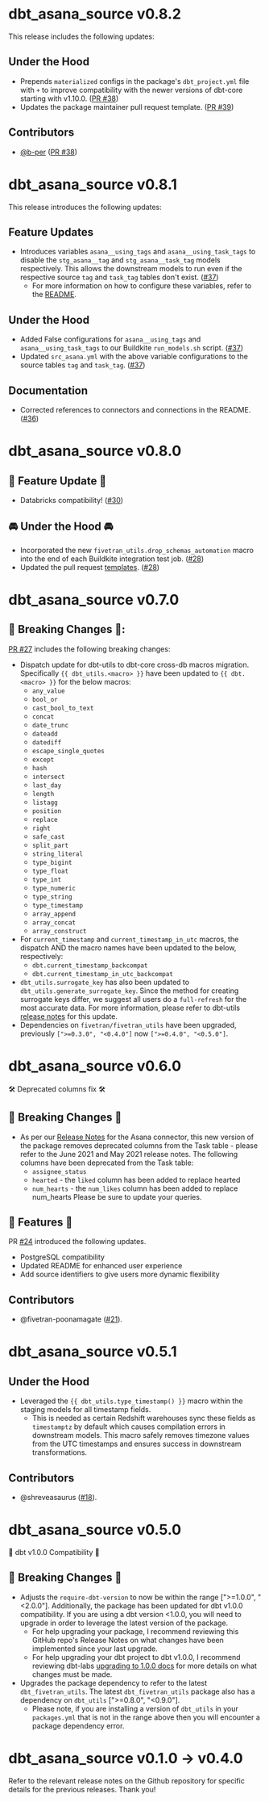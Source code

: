 # dbt_asana_source v0.8.2
This release includes the following updates:

## Under the Hood
- Prepends `materialized` configs in the package's `dbt_project.yml` file with `+` to improve compatibility with the newer versions of dbt-core starting with v1.10.0. ([PR #38](https://github.com/fivetran/dbt_asana_source/pull/38))
- Updates the package maintainer pull request template. ([PR #39](https://github.com/fivetran/dbt_asana_source/pull/39))

## Contributors
- [@b-per](https://github.com/b-per) ([PR #38](https://github.com/fivetran/dbt_asana_source/pull/38))

# dbt_asana_source v0.8.1
This release introduces the following updates:

## Feature Updates
- Introduces variables `asana__using_tags` and `asana__using_task_tags` to disable the `stg_asana__tag` and `stg_asana__task_tag` models respectively. This allows the downstream models to run even if the respective source `tag` and `task_tag` tables don't exist. ([#37](https://github.com/fivetran/dbt_asana_source/pull/37))
  - For more information on how to configure these variables, refer to the [README](https://github.com/fivetran/dbt_asana_source/blob/main/README.md#step-4-enablingdisabling-models).

## Under the Hood
- Added False configurations for `asana__using_tags` and `asana__using_task_tags` to our Buildkite `run_models.sh` script. ([#37](https://github.com/fivetran/dbt_asana_source/pull/37))
- Updated `src_asana.yml` with the above variable configurations to the source tables `tag` and `task_tag`. ([#37](https://github.com/fivetran/dbt_asana_source/pull/37))

## Documentation
- Corrected references to connectors and connections in the README. ([#36](https://github.com/fivetran/dbt_asana_source/pull/36))

# dbt_asana_source v0.8.0
## 🎉 Feature Update 🎉
- Databricks compatibility! ([#30](https://github.com/fivetran/dbt_asana_source/pull/30))

## 🚘 Under the Hood 🚘
- Incorporated the new `fivetran_utils.drop_schemas_automation` macro into the end of each Buildkite integration test job. ([#28](https://github.com/fivetran/dbt_asana_source/pull/28))
- Updated the pull request [templates](/.github). ([#28](https://github.com/fivetran/dbt_asana_source/pull/28))

# dbt_asana_source v0.7.0

## 🚨 Breaking Changes 🚨:
[PR #27](https://github.com/fivetran/dbt_asana_source/pull/27) includes the following breaking changes:
- Dispatch update for dbt-utils to dbt-core cross-db macros migration. Specifically `{{ dbt_utils.<macro> }}` have been updated to `{{ dbt.<macro> }}` for the below macros:
    - `any_value`
    - `bool_or`
    - `cast_bool_to_text`
    - `concat`
    - `date_trunc`
    - `dateadd`
    - `datediff`
    - `escape_single_quotes`
    - `except`
    - `hash`
    - `intersect`
    - `last_day`
    - `length`
    - `listagg`
    - `position`
    - `replace`
    - `right`
    - `safe_cast`
    - `split_part`
    - `string_literal`
    - `type_bigint`
    - `type_float`
    - `type_int`
    - `type_numeric`
    - `type_string`
    - `type_timestamp`
    - `array_append`
    - `array_concat`
    - `array_construct`
- For `current_timestamp` and `current_timestamp_in_utc` macros, the dispatch AND the macro names have been updated to the below, respectively:
    - `dbt.current_timestamp_backcompat`
    - `dbt.current_timestamp_in_utc_backcompat`
- `dbt_utils.surrogate_key` has also been updated to `dbt_utils.generate_surrogate_key`. Since the method for creating surrogate keys differ, we suggest all users do a `full-refresh` for the most accurate data. For more information, please refer to dbt-utils [release notes](https://github.com/dbt-labs/dbt-utils/releases) for this update.
- Dependencies on `fivetran/fivetran_utils` have been upgraded, previously `[">=0.3.0", "<0.4.0"]` now `[">=0.4.0", "<0.5.0"]`.

# dbt_asana_source v0.6.0
🛠 Deprecated columns fix 🛠
## 🚨 Breaking Changes 🚨
- As per our [Release Notes](https://fivetran.com/docs/applications/asana/changelog#june2021) for the Asana connector, this new version of the package removes deprecated columns from the Task table - please refer to the June 2021 and May 2021 release notes. The following columns have been deprecated from the Task table:
  - `assignee_status`
  - `hearted` - the `liked` column has been added to replace hearted
  - `num_hearts` - the `num_likes` column has been added to replace num_hearts
Please be sure to update your queries.

## 🎉 Features 🎉
PR [#24](https://github.com/fivetran/dbt_asana_source/pull/24) introduced the following updates.
- PostgreSQL compatibility 
- Updated README for enhanced user experience
- Add source identifiers to give users more dynamic flexibility

## Contributors
- @fivetran-poonamagate ([#21](https://github.com/fivetran/dbt_asana_source/pull/21)).

# dbt_asana_source v0.5.1
## Under the Hood
- Leveraged the `{{ dbt_utils.type_timestamp() }}` macro within the staging models for all timestamp fields. 
  - This is needed as certain Redshift warehouses sync these fields as `timestamptz` by default which causes compilation errors in downstream models. This macro safely removes timezone values from the UTC timestamps and ensures success in downstream transformations.

## Contributors
- @shreveasaurus ([#18](https://github.com/fivetran/dbt_asana_source/pull/18)).

# dbt_asana_source v0.5.0
🎉 dbt v1.0.0 Compatibility 🎉
## 🚨 Breaking Changes 🚨
- Adjusts the `require-dbt-version` to now be within the range [">=1.0.0", "<2.0.0"]. Additionally, the package has been updated for dbt v1.0.0 compatibility. If you are using a dbt version <1.0.0, you will need to upgrade in order to leverage the latest version of the package.
  - For help upgrading your package, I recommend reviewing this GitHub repo's Release Notes on what changes have been implemented since your last upgrade.
  - For help upgrading your dbt project to dbt v1.0.0, I recommend reviewing dbt-labs [upgrading to 1.0.0 docs](https://docs.getdbt.com/docs/guides/migration-guide/upgrading-to-1-0-0) for more details on what changes must be made.
- Upgrades the package dependency to refer to the latest `dbt_fivetran_utils`. The latest `dbt_fivetran_utils` package also has a dependency on `dbt_utils` [">=0.8.0", "<0.9.0"].
  - Please note, if you are installing a version of `dbt_utils` in your `packages.yml` that is not in the range above then you will encounter a package dependency error.

# dbt_asana_source v0.1.0 -> v0.4.0
Refer to the relevant release notes on the Github repository for specific details for the previous releases. Thank you!
